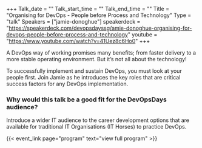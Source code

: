+++
Talk_date = ""
Talk_start_time = ""
Talk_end_time = ""
Title = "Organising for DevOps - People before Process and Technology"
Type = "talk"
Speakers = ["jamie-donoghue"]
speakerdeck = "https://speakerdeck.com/devopsdayssg/amie-donoghue-organising-for-devops-people-before-process-and-technology"
youtube = "https://www.youtube.com/watch?v=41Uez8c6Ho0"
+++

A DevOps way of working promises many benefits; from faster delivery to a more stable operating environment. But it’s not all about the technology!

To successfully implement and sustain DevOps, you must look at your people first.  Join Jamie as he introduces the key roles that are critical success factors for any DevOps implementation.

### Why would this talk be a good fit for the DevOpsDays audience?

Introduce a wider IT audience to the career development options that are available for traditional IT Organisations (IT Horses) to practice DevOps.

{{< event_link page="program" text="view full program" >}}
